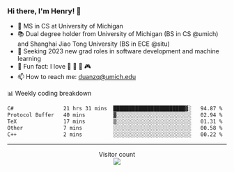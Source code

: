 ### Hi there, I'm Henry! 👋

- 🔭 MS in CS at University of Michigan
- 📚 Dual degree holder from University of Michigan (BS in CS @umich) and Shanghai Jiao Tong University (BS in ECE @situ)
- 🤖 Seeking 2023 new grad roles in software development and machine learning
- 🍁 Fun fact: I love 📸 🏓 🍜 🎮
- 📫 How to reach me: [duanzq@umich.edu](mailto:duanzq@umich.edu)

📊 Weekly coding breakdown
<!--START_SECTION:waka-->

```txt
C#                21 hrs 31 mins  ███████████████████████▓░   94.87 %
Protocol Buffer   40 mins         ▓░░░░░░░░░░░░░░░░░░░░░░░░   02.94 %
TeX               17 mins         ▒░░░░░░░░░░░░░░░░░░░░░░░░   01.31 %
Other             7 mins          ░░░░░░░░░░░░░░░░░░░░░░░░░   00.58 %
C++               2 mins          ░░░░░░░░░░░░░░░░░░░░░░░░░   00.22 %
```

<!--END_SECTION:waka-->

***
<p align="center"> 
  Visitor count<br>
  <img src="https://profile-counter.glitch.me/zlzq-duanzq/count.svg" />
</p>

<!-- ![Henry Duan's GitHub stats](https://github-readme-stats.vercel.app/api?username=zlzq-duanzq&show_icons=true)

![trophy](https://github-profile-trophy.vercel.app/?username=zlzq-duanzq&column=7)

[![Top Langs](https://github-readme-stats.vercel.app/api/top-langs/?username=zlzq-duanzq&layout=compact)](https://github.com/zlzq-duanzq/github-readme-stats) -->
